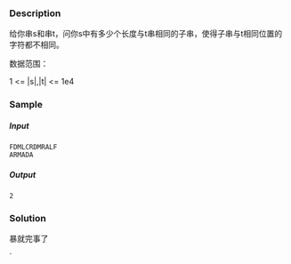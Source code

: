 ### Description

给你串s和串t，问你s中有多少个长度与t串相同的子串，使得子串与t相同位置的字符都不相同。

数据范围：

1 <= |s|,|t| <= 1e4

### Sample

##### Input

```
FDMLCRDMRALF
ARMADA
```

##### Output

```
2
```

### Solution

暴就完事了

`
